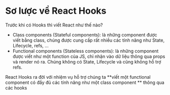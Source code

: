 # Sơ lược về React Hooks

Trước khi có Hooks thì viết React như thế nào?

* Class components (Stateful components): là những component được viết bằng class, chúng được cung cấp rất nhiều các tính năng như State, Lifecycle, refs, …
* Functional components (Stateless components): là những component được viết như một function của JS, chỉ nhận vào dữ liệu thông qua props và render nó ra. Chúng không có State, Lifecycle và cũng không hỗ trợ refs.

React Hooks ra đời với nhiệm vụ hỗ trợ chúng ta **viết một functional component có đầy đủ các tính năng như một class component ** thông qua các hooks
